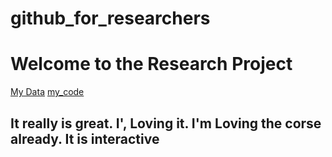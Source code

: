# github_for_researchers
# Welcome to the Research Project
[My Data](data.txt)  [my_code](analyses.py)

## It really is great. I', Loving it. I'm Loving the corse already. It is interactive 
